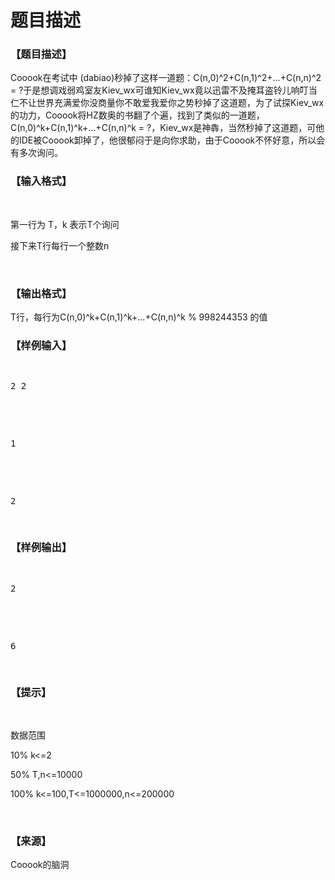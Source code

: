 # 题目描述


<h3>
【题目描述】
</h3>
<p>
Cooook在考试中 (dabiao)秒掉了这样一道题：C(n,0)^2+C(n,1)^2+…+C(n,n)^2 = ?于是想调戏弱鸡室友Kiev_wx可谁知Kiev_wx竟以迅雷不及掩耳盗铃儿响叮当仁不让世界充满爱你没商量你不敢爱我爱你之势秒掉了这道题，为了试探Kiev_wx的功力，Cooook将HZ数奥的书翻了个遍，找到了类似的一道题，C(n,0)^k+C(n,1)^k+…+C(n,n)^k = ?，Kiev_wx是神犇，当然秒掉了这道题，可他的IDE被Cooook卸掉了，他很郁闷于是向你求助，由于Cooook不怀好意，所以会有多次询问。
</p>
<h3>
【输入格式】
</h3>
<p>
<br/>
</p>
<p>
第一行为 T，k 表示T个询问
</p>
<p>
接下来T行每行一个整数n
</p>
<p>
<br/>
</p>
<h3>
【输出格式】
</h3>
<p>
T行，每行为C(n,0)^k+C(n,1)^k+…+C(n,n)^k % 998244353 的值
</p>
<h3>
【样例输入】
</h3>
<pre><p>
2 2
</p>

<p>
1
</p>

<p>
2
</p>
</pre>
<h3>
【样例输出】
</h3>
<pre><p>
2
</p>

<p>
6<span style="font-family:monospace;"></span> 
</p>
</pre>
<h3>
【提示】
</h3>
<p>
<br/>
</p>
<p>
数据范围
</p>
<p>
10% k&lt;=2
</p>
<p>
50% T,n&lt;=10000
</p>
<p>
100% k&lt;=100,T&lt;=1000000,n&lt;=200000
</p>
<p>
<br/>
</p>
<h3>
【来源】
</h3>
<p>
Cooook的脑洞
</p>
